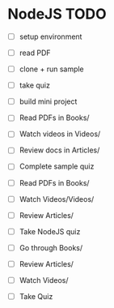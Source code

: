 # NodeJS TODO
- [ ] setup environment
- [ ] read PDF
- [ ] clone + run sample
- [ ] take quiz
- [ ] build mini project
- [ ] Read PDFs in Books/
- [ ] Watch videos in Videos/
- [ ] Review docs in Articles/
- [ ] Complete sample quiz

- [ ] Read PDFs in Books/
- [ ] Watch Videos/Videos/
- [ ] Review Articles/
- [ ] Take NodeJS quiz

- [ ] Go through Books/
- [ ] Review Articles/
- [ ] Watch Videos/
- [ ] Take Quiz
